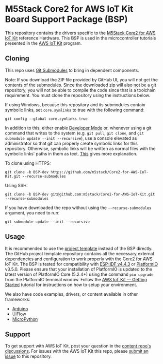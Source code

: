 # M5Stack Core2 for AWS IoT Kit Board Support Package (BSP)
This repository contains the drivers specific to the [M5Stack Core2 for AWS IoT Kit](https://m5stack.com/products/m5stack-core2-esp32-iot-development-kit-for-aws-iot-edukit) reference Hardware. This BSP is used in the microcontroller tutorials presented in the [AWS IoT Kit](https://aws.amazon.com/iot/edukit) program.

## Cloning
This repo uses [Git Submodules](https://git-scm.com/book/en/v2/Git-Tools-Submodules) to bring in dependent components.

Note: If you download the ZIP file provided by GitHub UI, you will not get the contents of the submodules. Since the downloaded zip will also not be a git repository, you will not be able to compile the code since that is a toolchain requirement. You must clone the repository using the instructions below.

If using Windows, because this repository and its submodules contain symbolic links, set `core.symlinks` to true with the following command:
```
git config --global core.symlinks true
```
In addition to this, either enable [Developer Mode](https://docs.microsoft.com/en-us/windows/apps/get-started/enable-your-device-for-development) or, whenever using a git command that writes to the system (e.g. `git pull`, `git clone`, and `git submodule update --init --recursive`), use a console elevated as administrator so that git can properly create symbolic links for this repository. Otherwise, symbolic links will be written as normal files with the symbolic links' paths in them as text. [This](https://blogs.windows.com/windowsdeveloper/2016/12/02/symlinks-windows-10/) gives more explanation.

To clone using HTTPS:
```
git clone -b BSP-dev https://github.com/m5stack/Core2-for-AWS-IoT-Kit.git --recurse-submodules
```
Using SSH:
```
git clone -b BSP-dev git@github.com:m5stack/Core2-for-AWS-IoT-Kit.git --recurse-submodules
```

If you have downloaded the repo without using the `--recurse-submodules` argument, you need to run:
```
git submodule update --init --recursive
```

## Usage
It is recommended to use the [project template](https://github.com/m5stack/Project_Template-Core2_for_AWS) instead of the BSP directly. The GitHub project template repository contains all the necessary external dependencies and configuration to work properly with the Core2 for AWS IoT Kit. The BSP is tested for compatibility with [ESP-IDF v4.4.3](https://www.espressif.com/en/products/sdks/esp-idf) or [PlatformIO](https://github.com/platformio/platform-espressif32/tree/v3.5.0) v3.5.0. Please ensure that your installation of PlatformIO is updated to the latest version of PlatformIO Core (5.2.4+) using the command `pio upgrade` from the PlatformIO terminal window. Follow the [AWS IoT Kit — Getting Started](https://aws-iot-kit-docs.m5stack.com/en/getting-started/kit) tutorial for instructions on how to setup your environment.

We also have code examples, drivers, or content available in other frameworks:
- [Arduino](https://github.com/m5stack/aws-iot-kit-examples/tree/main/Basic_Arduino)
- [UIFlow](https://docs.m5stack.com/en/quick_start/core2_for_aws/uiflow)
- [MicroPython](https://github.com/m5stack/Core2forAWS-MicroPython)

## Support
To get support with AWS IoT Kit, post your question in the [content repo's discussions](https://github.com/m5stack/aws-iot-kit-tutorials/discussions).
For issues with the AWS IoT Kit this repo, please [submit an issue](https://github.com/m5stack/Core2-for-AWS-IoT-Kit/issues) to this repository.